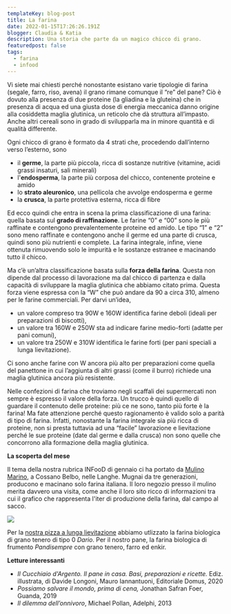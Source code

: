 ```yaml
---
templateKey: blog-post
title: La farina
date: 2022-01-15T17:26:26.191Z
blogger: Claudia & Katia
description: Una storia che parte da un magico chicco di grano.
featuredpost: false
tags:
  - farina
  - infood
---
```


Vi siete mai chiesti perché nonostante esistano varie tipologie di farina (segale, farro, riso, avena) il grano rimane comunque il “re” del pane? Ciò è dovuto alla presenza di due proteine (la gliadina e la gluteina) che in presenza di acqua ed una giusta dose di energia meccanica danno origine alla cosiddetta maglia glutinica, un reticolo che dà struttura all’impasto. Anche altri cereali sono in grado di svilupparla ma in minore quantità e di qualità differente.

Ogni chicco di grano è formato da 4 strati che, procedendo dall’interno verso l’esterno, sono

- il **germe**, la parte più piccola, ricca di sostanze nutritive (vitamine, acidi grassi insaturi, sali minerali)
- l'**endosperma**, la parte più corposa del chicco, contenente proteine e amido
- lo **strato aleuronico**, una pellicola che avvolge endosperma e germe
- la **crusca**, la parte protettiva esterna, ricca di fibre

Ed ecco quindi che entra in scena la prima classificazione di una farina: quella basata sul **grado di raffinazione**. Le farine “0” e “00” sono le più raffinate e contengono prevalentemente proteine ed amido. Le tipo “1” e “2” sono meno raffinate e contengono anche il germe ed una parte di crusca, quindi sono più nutrienti e complete. La farina integrale, infine, viene ottenuta rimuovendo solo le impurità e le sostanze estranee e macinando tutto il chicco.

Ma c’è un’altra classificazione basata sulla **forza della farina**. Questa non dipende dal processo di lavorazione ma dal chicco di partenza e dalla capacità di sviluppare la maglia glutinica che abbiamo citato prima. Questa forza viene espressa con la “W” che può andare da 90 a circa 310, almeno per le farine commerciali. Per darvi un’idea,

- un valore compreso tra 90W e 160W identifica farine deboli (ideali per preparazioni di biscotti),
- un valore tra 160W e 250W sta ad indicare farine medio-forti (adatte per pani comuni),
- un valore tra 250W e 310W identifica le farine forti (per pani speciali a lunga lievitazione).

Ci sono anche farine con W ancora più alto per preparazioni come quella del panettone in cui l’aggiunta di altri grassi (come il burro) richiede una maglia glutinica ancora più resistente.

Nelle confezioni di farina che troviamo negli scaffali dei supermercati non sempre è espresso il valore della forza. Un trucco è quindi quello di guardare il contenuto delle proteine: più ce ne sono, tanto più forte è la farina! Ma fate attenzione perché questo ragionamento è valido solo a parità di tipo di farina. Infatti, nonostante la farina integrale sia più ricca di proteine, non si presta tuttavia ad una “facile” lavorazione e lievitazione perché le sue proteine (date dal germe e dalla crusca) non sono quelle che concorrono alla formazione della maglia glutinica.

**La scoperta del mese**

Il tema della nostra rubrica INFooD di gennaio ci ha portato da [Mulino Marino](https://www.mulinomarino.it), a Cossano Belbo, nelle Langhe. Mugnai da tre generazioni, producono e macinano solo farina italiana. Il loro negozio presso il mulino merita davvero una visita, come anche il loro sito ricco di informazioni tra cui il grafico che rappresenta l'iter di produzione della farina, dal campo al sacco.

![](/img/camposacco.jpg)

Per la [nostra pizza a lunga lievitazione](https://www.pomodorialsole.com/recipes/2022-01-26-pizza/) abbiamo utlizzato la farina biologica di grano tenero di tipo 0 _Dario_. Per il nostro pane, la farina biologica di frumento _Pandisempre_ con grano tenero, farro ed enkir.

**Letture interessanti**

- _Il Cucchiaio d'Argento. Il pane in casa. Basi, preparazioni e ricette._ Ediz. illustrata, di Davide Longoni, Mauro Iannantuoni, Editoriale Domus, 2020
- _Possiamo salvare il mondo, prima di cena,_ Jonathan Safran Foer, Guanda, 2019
- _Il dilemma dell’onnivoro_, Michael Pollan, Adelphi, 2013
